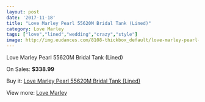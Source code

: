 ```yaml
---
layout: post
date: '2017-11-18'
title: "Love Marley Pearl 55620M Bridal Tank (Lined)"
category: Love Marley
tags: ["love","lined","wedding","crazy","style"]
image: http://img.eudances.com/8108-thickbox_default/love-marley-pearl-55620m-bridal-tank-lined.jpg
---
```

Love Marley Pearl 55620M Bridal Tank (Lined)

On Sales: **$338.99**
<a href="https://www.eudances.com/en/love-marley/2818-love-marley-pearl-55620m-bridal-tank-lined.html"><amp-img layout="responsive" width="600" height="600" src="//img.eudances.com/8108-thickbox_default/love-marley-pearl-55620m-bridal-tank-lined.jpg" alt="Love Marley Pearl 55620M Bridal Tank (Lined) 0" /></a>
<a href="https://www.eudances.com/en/love-marley/2818-love-marley-pearl-55620m-bridal-tank-lined.html"><amp-img layout="responsive" width="600" height="600" src="//img.eudances.com/8110-thickbox_default/love-marley-pearl-55620m-bridal-tank-lined.jpg" alt="Love Marley Pearl 55620M Bridal Tank (Lined) 1" /></a>
<a href="https://www.eudances.com/en/love-marley/2818-love-marley-pearl-55620m-bridal-tank-lined.html"><amp-img layout="responsive" width="600" height="600" src="//img.eudances.com/8109-thickbox_default/love-marley-pearl-55620m-bridal-tank-lined.jpg" alt="Love Marley Pearl 55620M Bridal Tank (Lined) 2" /></a>

Buy it: [Love Marley Pearl 55620M Bridal Tank (Lined)](https://www.eudances.com/en/love-marley/2818-love-marley-pearl-55620m-bridal-tank-lined.html "Love Marley Pearl 55620M Bridal Tank (Lined)")

View more: [Love Marley](https://www.eudances.com/en/44-love-marley "Love Marley")